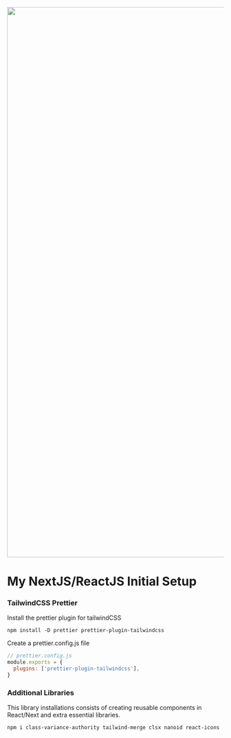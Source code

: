 <div style="display:flex;flex-direction:column;align-items:center;">
<img style="object-fit:cover;height:auto" width="1280" style="margin:auto" src="https://media.tenor.com/eoDCOCtdFxUAAAAC/konosuba-anime.gif"/>
</div>

# My NextJS/ReactJS Initial Setup
### TailwindCSS Prettier
Install the prettier plugin for tailwindCSS
```shell
npm install -D prettier prettier-plugin-tailwindcss
```
Create a prettier.config.js file
```javascript
// prettier.config.js
module.exports = {
  plugins: ['prettier-plugin-tailwindcss'],
}
```

### Additional Libraries
This library installations consists of creating reusable components in React/Next and extra essential libraries.

```shell
npm i class-variance-authority tailwind-merge clsx nanoid react-icons
```
